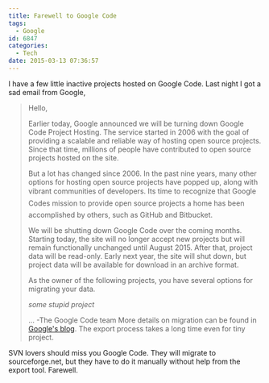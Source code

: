```yaml
---
title: Farewell to Google Code
tags:
  - Google
id: 6847
categories:
  - Tech
date: 2015-03-13 07:36:57
---
```


I have a few little inactive projects hosted on Google Code. Last night I got a sad email from Google,
> Hello,
>
> Earlier today, Google announced we will be turning down Google Code Project Hosting. The service started in 2006 with the goal of providing a scalable and reliable way of hosting open source projects. Since that time, millions of people have contributed to open source projects hosted on the site.
>
> But a lot has changed since 2006\. In the past nine years, many other options for hosting open source projects have popped up, along with vibrant communities of developers. Its time to recognize that Google Codes mission to provide open source projects a home has been accomplished by others, such as GitHub and Bitbucket.
>
> We will be shutting down Google Code over the coming months. Starting today, the site will no longer accept new projects but will remain functionally unchanged until August 2015\. After that, project data will be read-only. Early next year, the site will shut down, but project data will be available for download in an archive format.
>
> As the owner of the following projects, you have several options for migrating your data.
>
> _some stupid project_
>
> ...
> -The Google Code team
More details on migration can be found in [Google's blog](http://google-opensource.blogspot.hk/2015/03/farewell-to-google-code.html). The export process takes a long time even for tiny project.

SVN lovers should miss you Google Code. They will migrate to sourceforge.net, but they have to do it manually without help from the export tool. Farewell.

